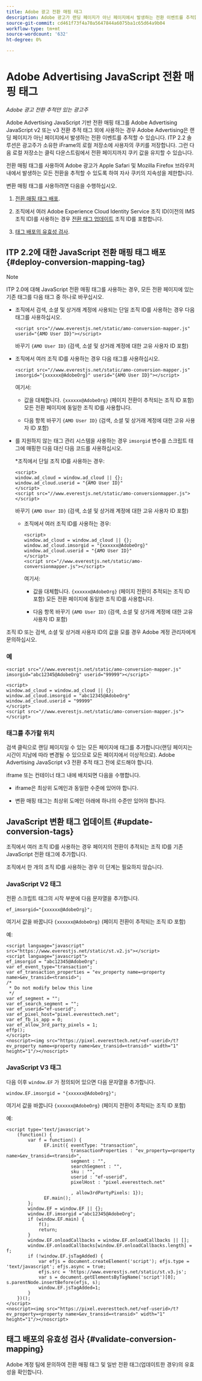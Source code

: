 ```yaml
---
title: Adobe 광고 전환 매핑 태그
description: Adobe 광고가 랜딩 페이지가 아닌 페이지에서 발생하는 전환 이벤트를 추적할 수 있도록 하는 ITP 2.2용 JavaScript 기반 전환 매핑 태그에 대해 알아봅니다.
source-git-commit: cd461f73f4a70a5647844a6075ba1c65d64a9b04
workflow-type: tm+mt
source-wordcount: '632'
ht-degree: 0%

---
```


# Adobe Advertising JavaScript 전환 매핑 태그

*Adobe 광고 전환 추적만 있는 광고주*

Adobe Advertising JavaScript 기반 전환 매핑 태그를 Adobe Advertising JavaScript v2 또는 v3 전환 추적 태그 외에 사용하는 경우 Adobe Advertising은 랜딩 페이지가 아닌 페이지에서 발생하는 전환 이벤트를 추적할 수 있습니다. ITP 2.2 솔루션은 광고주가 소유한 iFrame의 로컬 저장소에 사용자의 쿠키를 저장합니다. 그런 다음 로컬 저장소는 클릭 다운스트림에서 전환 페이지까지 쿠키 값을 유지할 수 있습니다.

전환 매핑 태그를 사용하여 Adobe 광고가 Apple Safari 및 Mozilla Firefox 브라우저 내에서 발생하는 모든 전환을 추적할 수 있도록 하여 자사 쿠키의 지속성을 제한합니다. <!-- For all requirements to track conversions from Safari, see "Track Conversions from Apple Safari Browsers." -->

변환 매핑 태그를 사용하려면 다음을 수행하십시오.

1. [전환 매핑 태그 배포](#deploy-conversion-mapping-tag).

1. 조직에서 여러 Adobe Experience Cloud Identity Service 조직 ID(이전의 IMS 조직 ID)를 사용하는 경우 [전환 태그 업데이트](#update-conversion-tags) 조직 ID를 포함합니다.

1. [태그 배포의 유효성 검사](#validate-conversion-mapping).

## ITP 2.2에 대한 JavaScript 전환 매핑 태그 배포 {#deploy-conversion-mapping-tag}

>[!NOTE]
>
>ITP 2.0에 대해 JavaScript 전환 매핑 태그를 사용하는 경우, 모든 전환 페이지에 있는 기존 태그를 다음 태그 중 하나로 바꾸십시오.<!-- any other instructions, too? Point them to the other page on Track Conversions from Safari...." -->

* 조직에서 검색, 소셜 및 상거래 계정에 사용되는 단일 조직 ID를 사용하는 경우 다음 태그를 사용하십시오.

   `<script src="//www.everestjs.net/static/amo-conversion-mapper.js" userid="{AMO User ID}"></script>`

   바꾸기 `{AMO User ID}` (검색, 소셜 및 상거래 계정에 대한 고유 사용자 ID 포함)

* 조직에서 여러 조직 ID를 사용하는 경우 다음 태그를 사용하십시오.

   `<script src="//www.everestjs.net/static/amo-conversion-mapper.js" imsorgid="{xxxxxx@AdobeOrg}" userid="{AMO User ID}"></script>`

   여기서:

   * 값을 대체합니다. `{xxxxxx@AdobeOrg}` (페이지 전환이 추적되는 조직 ID 포함) 모든 전환 페이지에 동일한 조직 ID를 사용합니다.

   * 다음 항목 바꾸기 `{AMO User ID}` (검색, 소셜 및 상거래 계정에 대한 고유 사용자 ID 포함)

* 를 지원하지 않는 태그 관리 시스템을 사용하는 경우 `imsorgid` 변수를 스크립트 태그에 매핑한 다음 대신 다음 코드를 사용하십시오.

   *조직에서 단일 조직 ID를 사용하는 경우:

   ```
   <script>
   window.ad_cloud = window.ad_cloud || {};
   window.ad_cloud.userid = "{AMO User ID}"
   </script>
   <script src="//www.everestjs.net/static/amo-conversionmapper.js"></script>
   ```

   바꾸기 `{AMO User ID}` (검색, 소셜 및 상거래 계정에 대한 고유 사용자 ID 포함)

   * 조직에서 여러 조직 ID를 사용하는 경우:

      ```
      <script>
      window.ad_cloud = window.ad_cloud || {};
      window.ad_cloud.imsorgid = "{xxxxxx@AdobeOrg}"
      window.ad_cloud.userid = "{AMO User ID}"
      </script>
      <script src="//www.everestjs.net/static/amo-conversionmapper.js"></script>
      ```

      여기서:

      * 값을 대체합니다. `{xxxxxx@AdobeOrg}` (페이지 전환이 추적되는 조직 ID 포함) 모든 전환 페이지에 동일한 조직 ID를 사용합니다.

      * 다음 항목 바꾸기 `{AMO User ID}` (검색, 소셜 및 상거래 계정에 대한 고유 사용자 ID 포함)

조직 ID 또는 검색, 소셜 및 상거래 사용자 ID의 값을 모를 경우 Adobe 계정 관리자에게 문의하십시오.

### 예

```
<script src="//www.everestjs.net/static/amo-conversion-mapper.js" imsorgid="abc12345@AdobeOrg" userid="99999"></script>`
```

```
<script>
window.ad_cloud = window.ad_cloud || {};
window.ad_cloud.imsorgid = "abc12345@AdobeOrg"
window.ad_cloud.userid = "99999"
</script>
<script src="//www.everestjs.net/static/amo-conversion-mapper.js"></script>
```

### 태그를 추가할 위치

검색 클릭으로 랜딩 페이지일 수 있는 모든 페이지에 태그를 추가합니다(랜딩 페이지는 시간이 지남에 따라 변경될 수 있으므로 모든 페이지에서 이상적으로). Adobe Advertising JavaScript v3 전환 추적 태그 전에 로드해야 합니다.

iframe 또는 컨테이너 태그 내에 배치되면 다음을 수행합니다.

* iframe은 최상위 도메인과 동일한 수준에 있어야 합니다.

* 변환 매핑 태그는 최상위 도메인 아래에 하나의 수준만 있어야 합니다.

## JavaScript 변환 태그 업데이트 {#update-conversion-tags}

조직에서 여러 조직 ID를 사용하는 경우 페이지의 전환이 추적되는 조직 ID를 기존 JavaScript 전환 태그에 추가합니다.

조직에서 한 개의 조직 ID를 사용하는 경우 이 단계는 필요하지 않습니다.

### JavaScript V2 태그

전환 스크립트 태그의 시작 부분에 다음 문자열을 추가합니다.

`ef_imsorgid="{xxxxxx@AdobeOrg}";`

여기서 값을 바꿉니다 `{xxxxxx@AdobeOrg}` (페이지 전환이 추적되는 조직 ID 포함)

예:

```
<script language="javascript" src="https://www.everestjs.net/static/st.v2.js"></script>
<script language="javascript">
ef_imsorgid = "abc12345@AdobeOrg";
var ef_event_type="transaction";
var ef_transaction_properties = "ev_property name=<property name>&ev_transid=<transid>";
/*
 * Do not modify below this line
 */
var ef_segment = "";
var ef_search_segment = "";
var ef_userid="ef-userid";
var ef_pixel_host="pixel.everesttech.net";
var ef_fb_is_app = 0;
var ef_allow_3rd_party_pixels = 1;
effp();
</script>
<noscript><img src="https://pixel.everesttech.net/<ef-userid>/t?ev_property name=<property name>&ev_transid=<transid>" width="1" height="1"/></noscript>
```

### JavaScript V3 태그

다음 이후 `window.EF` 가 정의되어 있으면 다음 문자열을 추가합니다.

`window.EF.imsorgid = "{xxxxxx@AdobeOrg}";`

여기서 값을 바꿉니다 `{xxxxxx@AdobeOrg}` (페이지 전환이 추적되는 조직 ID 포함)

예:

```
<script type='text/javascript'>
    (function() {
        var f = function() {
              EF.init({ eventType: "transaction",
                        transactionProperties : "ev_property=<property name>&ev_transid=<transid>",
                        segment : "",
                        searchSegment : "",
                        sku : "",
                        userid : "ef-userid",
                        pixelHost : "pixel.everesttech.net"
                        
                        , allow3rdPartyPixels: 1});
              EF.main();
        };
        window.EF = window.EF || {};
        window.EF.imsorgid ="abc12345@AdobeOrg";
        if (window.EF.main) {
            f();
            return;
        }
        window.EF.onloadCallbacks = window.EF.onloadCallbacks || [];
        window.EF.onloadCallbacks[window.EF.onloadCallbacks.length] = f;
        if (!window.EF.jsTagAdded) {
            var efjs = document.createElement('script'); efjs.type = 'text/javascript'; efjs.async = true;
            efjs.src = 'https://www.everestjs.net/static/st.v3.js';
            var s = document.getElementsByTagName('script')[0]; s.parentNode.insertBefore(efjs, s);
            window.EF.jsTagAdded=1;
        }
    })();
</script>
<noscript><img src="https://pixel.everesttech.net/<ef-userid>/t?ev_property=<property name>&ev_transid=<transid>" width="1" height="1"/></noscript>
```

## 태그 배포의 유효성 검사 {#validate-conversion-mapping}

Adobe 계정 팀에 문의하여 전환 매핑 태그 및 일반 전환 태그(업데이트한 경우)의 유효성을 확인합니다.
